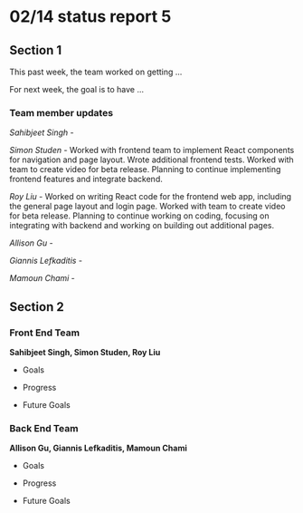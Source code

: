# 02/14 status report 5

## Section 1
This past week, the team worked on getting ...

For next week, the goal is to have ...

### Team member updates
*Sahibjeet Singh* -    

*Simon Studen* - Worked with frontend team to implement React components for navigation and page layout. Wrote additional frontend tests. Worked with team to create video for beta release. Planning to continue implementing frontend features and integrate backend.

*Roy Liu* -  Worked on writing React code for the frontend web app, including the general page layout and login page. Worked with team to create video for beta release. Planning to continue working on coding, focusing on integrating with backend and working on building out additional pages.

*Allison Gu* -   

*Giannis Lefkaditis* -   

*Mamoun Chami* -   


## Section 2

### Front End Team
**Sahibjeet Singh, Simon Studen, Roy Liu**
* Goals


* Progress

* Future Goals
 
### Back End Team
**Allison Gu, Giannis Lefkaditis, Mamoun Chami**

* Goals   

* Progress   

* Future Goals   

